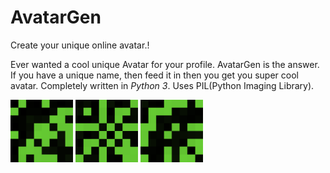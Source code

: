 # AvatarGen
Create your unique online avatar.!

Ever wanted a cool unique Avatar for your profile. AvatarGen is the answer.
If you have a unique name, then feed it in then you get you super cool avatar.
Completely written in _Python 3_. Uses PIL(Python Imaging Library).


<img src="https://github.com/risalmuhammed/AvatarGen/blob/master/avatar/avatar-2015-08-12_21h_19m_55s-500px.png" width=100 height=100>
<img src="https://github.com/risalmuhammed/AvatarGen/blob/master/avatar/avatar-1439389761.75117-300.png" width=100 height=100>
<img src="https://github.com/risalmuhammed/AvatarGen/blob/master/avatar/new-1439385265.131978.png" width=100 height=100>

